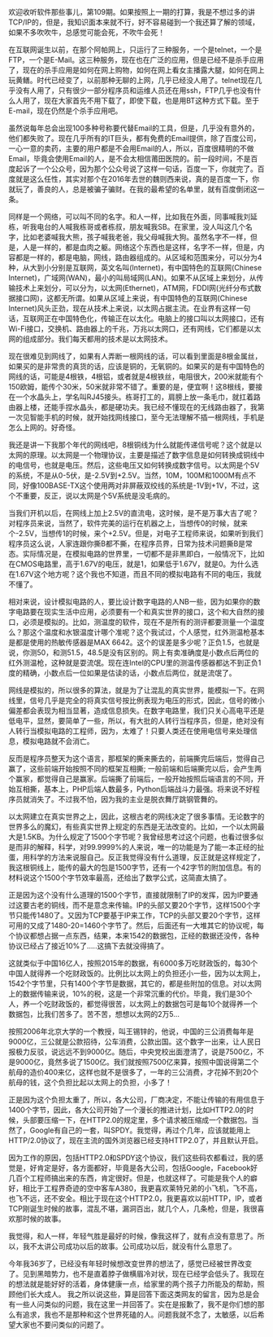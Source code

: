 欢迎收听软件那些事儿，第109期。如果按照上一期的打算，我是不想过多的讲TCP/IP的，但是，我知识面本来就不行，好不容易碰到一个我还算了解的领域，如果不多吹吹牛，总感觉可能会死，不吹牛会死！

在互联网诞生以前，在那个阿帕网上，只运行了三种服务，一个是telnet，一个是FTP，一个是E-Mail。这三种服务，现在也在广泛的应用，但是已经不是杀手应用了，现在的杀手应用是如何在网上购物，如何在网上看女主播露大腿，如何在网上玩黄鳝。时代已经变了，以前那种无聊的上网，几乎已经没人用了。telnet现在几乎没有人用了，只有很少一部分程序员和运维人员还在用ssh，FTP几乎也没有什么人用了，现在大家首先不用下载了，即使下载，也是用BT这种方式下载。至于E-mail，现在仍然是个杀手应用吧。

虽然说每年总会出现100多种号称要代替Email的工具，但是，几乎没有意外的，他们都失败了。现在几乎所有的IT巨头，都有免费的Email提供，除了百度公司，一心一意的卖药，主要的用户都是不会用Email的人，所以，百度很精明的不做Email，毕竟会使用Email的人，是不会太相信莆田医院的。前一段时间，不是百度起诉了一个公众号，因为那个公众号说了这样一句话，百度一下，你就完了。百度就是这么任性，其实对那个在2016年去世的魏则西来说，真的是百度一下，你就玩了，善良的人，总是被骗子骗财。在我的最希望的名单里，就有百度倒闭这一条。

同样是一个网络，可以叫不同的名字。和人一样，比如我在外面，同事喊我刘延栋，听我电台的人喊我栋哥或者栋叔，朋友喊我SB。在家里，没人叫这几个名字，比如老婆喊我大熊，孩子喊我老爸，我父母喊我大狗。虽然名字不一样，但是，人是一样的，都是血肉之躯。网络这个东西也是这样，名字不一样，但是，内容都是一样的，都是电脑，网线，路由器组成的。从区域和范围来分，可以分为4种，从大到小分别是互联网，英文名叫(Internet)，有中国特色的互联网(Chinese Internet)，广域网(WAN)，最小的叫局域网(LAN)。如果不从区域上来划分，从传输技术上来划分，可以分为，以太网(Ethernet)，ATM网，FDDI网(光纤分布式数据接口网)，这都无所谓。如果从区域上来说，有中国特色的互联网(Chinese Internet)风头正劲，现在从技术上来说，以太网占据主流。在业界有这样一句话，互联网正在中国特色化，传输正在以太化。电脑上的接口叫以太网接口，还有Wi-Fi接口，交换机、路由器上的千兆，万兆以太网口，还有网线，它们都是以太网的组成部分。我们每天都用的技术是以太网技术。

现在很难见到网线了，如果有人弄断一根网线的话，可以看到里面是8根金属丝，如果买的是非常贵的真货的话，应该是铜的，无氧铜的。如果买的是有中国特色的网线的话，可能是4根铁，4根铝，或者就是4根铁丝，电阻很大，200米就能有个150欧姆，能传个30米，50米就非常不错了。重要的是，便宜啊！这8根线，要接在一个水晶头上，学名叫RJ45接头。栋哥打工的，肩膀上放一条毛巾，就扛着路由器上楼，还能手捏水晶头，都是硬功夫。我已经不懂现在的无线路由器了，我第一次见智能手机的时候，就开始找网线接口，至今无法理解不插一根网线，手机是怎么上网的。好奇怪。

我还是讲一下我那个年代的网线吧，8根铜线为什么就能传递信号呢？这个就是以太网的原理。以太网是一个物理协议，主要是描述了数字信息是如何转换成铜线中的电信号，也就是电压。然后，这些电压又如何转换成数字信号。以太网是个5V的系统，不是从0-5伏，是-2.5V到+2.5V。当然，10M，100M和1000M有点不同，好像100BASE-TX这个使用两对非屏蔽双绞线的系统是-1V到+1V，不过，这个不重要，反正，说以太网是个5V系统是没毛病的。

当我们开机以后，在网线上加上2.5V的直流电，这时候，是不是万事大吉了呢？对程序员来说，当然了，软件完美的运行在机器之上，当想传0的时候，就来个-2.5V，当想传1的时候，来个+2.5V。但是，对电子工程师来说，如果听到我们程序员这么说，人家连跟你撕B都不撕，在程序员界，日常为技术问题撕B是常态。实际情况是，在模拟电路的世界里，一切都不是非黒即白，一般情况下，比如在CMOS电路里，高于1.67V的电压，就是1，如果低于1.67V，就是0。为什么选在1.67V这个地方呢？这个我也不知道，而且不同的模拟电路有不同的电压，我就不懂了。

相对来说，设计模拟电路的人，要比设计数字电路的人NB一些，因为如果你的数字电路要在现实生活中应用，必须要有一个和真实世界的接口，这个和大自然的接口，必须是模拟的。比如，测温度的软件，现在不是所有的测评都要测量一个温度么？那这个温度和水银温度计哪个准呢？这个我试过，个人感觉，红外测温枪基本是都是使用的热敏传感器是MAX 6642。这个的误差是多少呢？正负1.5，也就是说，你测50，和测51.5，48.5是没有区别的。网上有卖准确度是小数点后两位的红外测温枪，这种就是耍流氓。现在连Intel的CPU里的测温传感器都达不到正负1度的精确，小数点后一位如果是估读的话，小数点后两位，就是流氓了。

网线是模拟的，所以很多的算法，就是为了让混乱的真实世界，能模拟一下。在网线里，信号几乎是完全的将真实信号按比例表现为电压的形式，因此，信号的微小偏差都会表现为相当显著，造成信息损失。在数字电路里，我们只关心高电平还是低电平，显然，要简单了一些，所以，有大批的人转行当程序员，但是，绝对没有人转行当模拟电路的工程师，因为，太难了！只要人类还在使用电信号来处理信息，模拟电路就不会消亡。

反而是程序员整天为这个语言，那框架的撕来撕去的，前端撕完后端后，觉得自己赢了，这些前端开始按照不同的框架互相撕; 一般前端和后端撕完以后，会产生两个赢家，都觉得自己是赢家。后端撕了前端后，一般开始按照后端语言的不同，开始互相撕，基本上，PHP后端人数最多，Python后端战斗力最强。将来说不好程序员就消失了。不过我不怕，因为我的主业是脱衣舞厅跳钢管舞的。

以太网建立在真实世界之上，因此，这根古老的网线决定了很多事情。无论数字的世界多么的魔幻，有些真实世界上规定的东西是无法改变的。比如，一个以太网最大是1.5KB。为什么规定了1500个字节呢？我曾经思考过这个问题，也看过很多似是而非的解释，科学，对99.9999%的人来说，唯一的功能是为了能一本正经的扯蛋，用科学的方法来说服自己。反正我觉得没有什么道理，反正就是这样规定了，我这根铜线上，能传的最大的包是1500字节，还有一个42字节的附加信息。有的材料说这个1500个字节效率最高，还给出了数学公式，这简直太搞了。

正是因为这个没有什么道理的1500个字节，直接就限制了IP的发挥，因为IP要通过这要古老的铜线，而不是意念来传输。IP的头部又要20个字节，这样1500个字节只能传1480了。又因为TCP要基于IP来工作，TCP的头部又要20个字节，这样可用的又成了1480-20=1460个字节了。然后，后面还有一大堆其它的协议呢，每个协议都想占据一点东西，结果，本来1542的数据包，正经的数据还没传，各种协议已经占了接近10%了.....这搞下去就没得搞了。

这就类似于中国16亿人，按照2015年的数据，有6000多万吃财政饭的，每30个中国人就得养一个吃财政饭的。比例比以太网上的负担还小一些，因为以太网上，1542个字节里，只有1400个字节是数据，其它的，都是些附加的信息。对以太网上的数据传输来说，10%的税，这是一个非常沉重的代价。毕竟，我们是30个人，养一个吃财政饭的，都觉得很苦，以太网上的数据包可是每10个就得养一个数据包，比我们苦多了。苦不苦，想想以太网的2万5...

按照2006年北京大学的一个教授，叫王锡锌的，他说，中国的三公消费每年是9000亿，三公就是公款招待，公车消费，公款出国。这个数字一出来，让人民日报极力反驳，说远远不到9000亿。随后，中央党校出面澄清了，说是7500亿，不是9000亿，竟然多说了1500亿。我们就按照7500亿来算，按照中国说得第二个航母的造价400来亿，这样也就不是很多了，一年的三公消费，才花掉不到20个航母的钱，这个负担比起以太网上的负担，小多了！

正是因为这个负担太重了，所以，各大公司，厂商决定，不能让传输的有用信息于1400个字节，因此，各大公司开始了一个漫长的推进计划，比如HTTP2.0的时候，头部要压缩一下，在HTTP2.0的规定里，多个请求被压缩成一个数据包。当然了，Google有自己的一套，叫SPDY。我觉得，再过个几年，应该就能用上HTTP/2.0协议了，现在主流的国外浏览器已经支持HTTP2.0了，并且默认开启。

因为工作的原因，包括HTTP2.0和SPDY这个协议，我们这些码农都看过，我的感觉是，好肯定是好，各方面都好，毕竟是各大公司，包括Google，Facebook好几百个工程师搞出来的东西，肯定很好。但是，也就这样了。可能是我个人的癖好，相比于工程界奇迹的空中客车A380，我更喜欢莱特兄弟的小飞机，飞不高，也飞不远，还不安全。相比于现在这个HTTP2.0，我更喜欢以前HTTP，IP，或者TCP刚诞生时候的故事，混乱不堪，漏洞百出，就几个人，几条枪，但是，我很喜欢那时候的故事。

我觉得，和人一样，年轻气胜是最好的时候，像我这样了，就有点没有意思了。所以，我不太讲公司成功以后的故事。公司成功以后，就没有什么意思了。

今年我36岁了，已经没有年轻时候想改变世界的想法了，感觉已经被世界改变了。见到黑暗势力，也不是直着脖子做横眉冷对状，现在已经学会低头了。我现在的想法就是能好好的活着，身体健康一点，给家里的两个孩子力所能及的帮助，照顾他们长大成人。 我之所以说这些，算是回答下面这类网友的留言，因为总是会有一些人问类似的问题，我在这里一并回答了。实在是报歉了，我不是你们想的那么有追求，我也不是那种和这个世界死磕的人。问题我就不念了，太敏感，以后希望大家也不要问类似的问题了。


